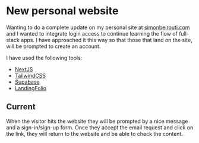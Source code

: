 # New personal website

Wanting to do a complete update on my personal site at [simonbeirouti.com](https://simonbeirouti.com) and I wanted to integrate login access to continue learning the flow of full-stack apps. I have approached it this way so that those that land on the site, will be prompted to create an account.

I have used the following tools:

- [NextJS](https://nextjs.org)
- [TailwindCSS](https://tailwind.css)
- [Supabase](https://supabase.com)
- [LandingFolio](https://landingfolio.com)

## Current

When the visitor hits the website they will be prompted by a nice message and a sign-in/sign-up form. Once they accept the email request and click on the link, they will return to the website and be able to check the content.
